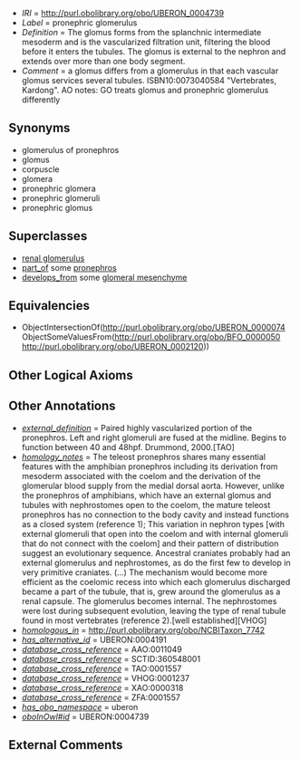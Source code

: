  * *IRI* = http://purl.obolibrary.org/obo/UBERON_0004739
 * *Label* = pronephric glomerulus
 * *Definition* = The glomus forms from the splanchnic intermediate mesoderm and is the vascularized filtration unit, filtering the blood before it enters the tubules. The glomus is external to the nephron and extends over more than one body segment.
 * *Comment* = a glomus differs from a glomerulus in that each vascular glomus services several tubules. ISBN10:0073040584 "Vertebrates, Kardong". AO notes: GO treats glomus and pronephric glomerulus differently

## Synonyms

 * glomerulus of pronephros
 * glomus
 * corpuscle
 * glomera
 * pronephric glomera
 * pronephric glomeruli
 * pronephric glomus

## Superclasses

 * [renal glomerulus](../../UBERON/74/UBERON_0000074.md)
 * [part_of](../../BFO/50/BFO_0000050.md) some [pronephros](../../UBERON/20/UBERON_0002120.md)
 * [develops_from](../../RO/02/RO_0002202.md) some [glomeral mesenchyme](../../UBERON/28/UBERON_0007128.md)

## Equivalencies

 * ObjectIntersectionOf(<http://purl.obolibrary.org/obo/UBERON_0000074> ObjectSomeValuesFrom(<http://purl.obolibrary.org/obo/BFO_0000050> <http://purl.obolibrary.org/obo/UBERON_0002120>))

## Other Logical Axioms


## Other Annotations

 * *[external_definition](../../UBPROP/01/UBPROP_0000001.md)* = Paired highly vascularized portion of the pronephros. Left and right glomeruli are fused at the midline. Begins to function between 40 and 48hpf. Drummond, 2000.[TAO]
 * *[homology_notes](../../UBPROP/03/UBPROP_0000003.md)* = The teleost pronephros shares many essential features with the amphibian pronephros including its derivation from mesoderm associated with the coelom and the derivation of the glomerular blood supply from the medial dorsal aorta. However, unlike the pronephros of amphibians, which have an external glomus and tubules with nephrostomes open to the coelom, the mature teleost pronephros has no connection to the body cavity and instead functions as a closed system (reference 1); This variation in nephron types [with external glomeruli that open into the coelom and with internal glomeruli that do not connect with the coelom] and their pattern of distribution suggest an evolutionary sequence. Ancestral craniates probably had an external glomerulus and nephrostomes, as do the first few to develop in very primitive craniates. (...) The mechanism would become more efficient as the coelomic recess into which each glomerulus discharged became a part of the tubule, that is, grew around the glomerulus as a renal capsule. The glomerulus becomes internal. The nephrostomes were lost during subsequent evolution, leaving the type of renal tubule found in most vertebrates (reference 2).[well established][VHOG]
 * *[homologous_in](../../core#homologous/in/core#homologous_in.md)* = http://purl.obolibrary.org/obo/NCBITaxon_7742
 * *[has_alternative_id](../../Id/oboInOwl#hasAlternativeId.md)* = UBERON:0004191
 * *[database_cross_reference](../../ef/oboInOwl#hasDbXref.md)* = AAO:0011049
 * *[database_cross_reference](../../ef/oboInOwl#hasDbXref.md)* = SCTID:360548001
 * *[database_cross_reference](../../ef/oboInOwl#hasDbXref.md)* = TAO:0001557
 * *[database_cross_reference](../../ef/oboInOwl#hasDbXref.md)* = VHOG:0001237
 * *[database_cross_reference](../../ef/oboInOwl#hasDbXref.md)* = XAO:0000318
 * *[database_cross_reference](../../ef/oboInOwl#hasDbXref.md)* = ZFA:0001557
 * *[has_obo_namespace](../../ce/oboInOwl#hasOBONamespace.md)* = uberon
 * *[oboInOwl#id](../../id/oboInOwl#id.md)* = UBERON:0004739

## External Comments

